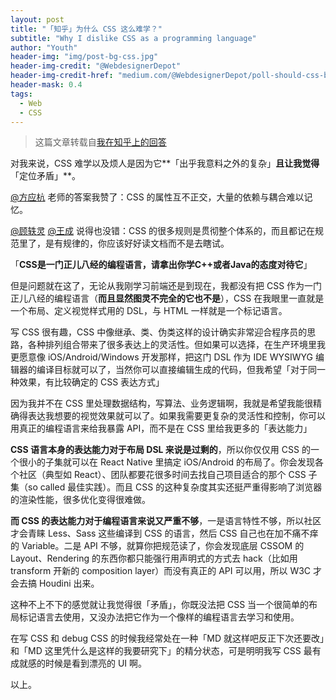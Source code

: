 ```yaml
---
layout: post
title: "「知乎」为什么 CSS 这么难学？"
subtitle: "Why I dislike CSS as a programming language"
author: "Youth"
header-img: "img/post-bg-css.jpg"
header-img-credit: "@WebdesignerDepot"
header-img-credit-href: "medium.com/@WebdesignerDepot/poll-should-css-become-more-like-a-programming-language-c74eb26a4270"
header-mask: 0.4
tags:
  - Web
  - CSS
---
```


> 这篇文章转载自[我在知乎上的回答](https://www.zhihu.com/question/66167982/answer/240434582)

对我来说，CSS 难学以及烦人是因为它**「出乎我意料之外的复杂」**且让我觉得**「定位矛盾」**。
  
[@方应杭](//www.zhihu.com/people/b90c7eb6d3d5a4e2ce453dd8ad377672) 老师的答案我赞了：CSS 的属性互不正交，大量的依赖与耦合难以记忆。

[@顾轶灵](//www.zhihu.com/people/596c0a5fdd9b36cea06bac348d418824) [@王成](//www.zhihu.com/people/c02ec74a44ee4a6784d002c33e293652) 说得也没错：CSS 的很多规则是贯彻整个体系的，而且都记在规范里了，是有规律的，你应该好好读文档而不是去瞎试。
  

「**CSS是一门正儿八经的编程语言，请拿出你学C++或者Java的态度对待它**」

但是问题就在这了，无论从我刚学习前端还是到现在，我都没有把 CSS 作为一门正儿八经的编程语言（**而且显然图灵不完全的它也不是**），CSS 在我眼里一直就是一个布局、定义视觉样式用的 DSL，与 HTML 一样就是一个标记语言。

写 CSS 很有趣，CSS 中像继承、类、伪类这样的设计确实非常迎合程序员的思路，各种排列组合带来了很多表达上的灵活性。但如果可以选择，在生产环境里我更愿意像 iOS/Android/Windows 开发那样，把这门 DSL 作为 IDE WYSIWYG 编辑器的编译目标就可以了，当然你可以直接编辑生成的代码，但我希望「对于同一种效果，有比较确定的 CSS 表达方式」

因为我并不在 CSS 里处理数据结构，写算法、业务逻辑啊，我就是希望我能很精确得表达我想要的视觉效果就可以了。如果我需要更复杂的灵活性和控制，你可以用真正的编程语言来给我暴露 API，而不是在 CSS 里给我更多的「表达能力」


**CSS 语言本身的表达能力对于布局 DSL 来说是过剩的**，所以你仅仅用 CSS 的一个很小的子集就可以在 React Native 里搞定 iOS/Android 的布局了。你会发现各个社区（典型如 React）、团队都要花很多时间去找自己项目适合的那个 CSS 子集（so called 最佳实践）。而且 CSS 的这种复杂度其实还挺严重得影响了浏览器的渲染性能，很多优化变得很难做。

**而 CSS 的表达能力对于编程语言来说又严重不够**，一是语言特性不够，所以社区才会青睐 Less、Sass 这些编译到 CSS 的语言，然后 CSS 自己也在加不痛不痒的 Variable。二是 API 不够，就算你把规范读了，你会发现底层 CSSOM 的 Layout、Rendering 的东西你都只能强行用声明式的方式去 hack（比如用 transform 开新的 composition layer）而没有真正的 API 可以用，所以 W3C 才会去搞 Houdini 出来。

这种不上不下的感觉就让我觉得很「矛盾」，你既没法把 CSS 当一个很简单的布局标记语言去使用，又没办法把它作为一个像样的编程语言去学习和使用。

  
在写 CSS 和 debug CSS 的时候我经常处在一种「MD 就这样吧反正下次还要改」和「MD 这里凭什么是这样的我要研究下」的精分状态，可是明明我写 CSS 最有成就感的时候是看到漂亮的 UI 啊。

以上。